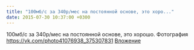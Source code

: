 ```yaml
---
title: "100мб/с за 340р/мес на постоянной основе, это хоро..."
date: 2015-07-30 10:37:00 +0300
---
```


100мб/с за 340р/мес на постоянной основе, это хорошо.
Фотография
<a class="vk-attach" href="https://vk.com/photo41076938_375307831">https://vk.com/photo41076938_375307831</a>
<a class="vk-attach" href="https://vk.com/photo41076938_375307831">Вложение</a>
